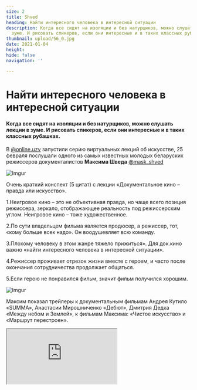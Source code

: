 ```yaml
---
size: 2
title: Shved
heading: Найти интересного человека в интересной ситуации
description: Когда все сидят на изоляции и без натурщиков, можно слушать лекции в
  зуме. И рисовать спикеров, если они интересные и в таких классных рубашках.
thumbnail: upload/56_0.jpg
date: 2021-01-04
height: 
hide: false
navigation: ''

---
```

# Найти интересного человека в интересной ситуации

#### Когда все сидят на изоляции и без натурщиков, можно слушать лекции в зуме. И рисовать спикеров, если они интересные и в таких классных рубашках.

В [@online.uzv](https://www.instagram.com/online.uzv/) запустили серию виртуальных лекций об искусстве, 25 февраля послушали одного из самых известных молодых беларуских режиссеров документалистов **Максима Шведа** [@mask_shved](https://www.instagram.com/mask_shved/)

![Imgur](https://i.imgur.com/MGSD7Qp.jpg)

Очень краткий конспект (5 цитат) с лекции «Документальное кино – правда или искусство».

1.Неигровое кино – это не объективная правда, но чаще всего позиция режиссера, зеркало, отображающее реальность под режиссерским углом. Неигровое кино – тоже художественное.

2.По сути владельцем фильма является продюсер, а режиссер, тот, «кому больше всех надо». Он воодушевляет всю команду.

3.Плохому человеку в этом жанре тяжело прижиться». Для док.кино важно «найти интересного человека в интересной ситуации». 

4.Режиссер проживает отрезок жизни вместе с героем, и  часто после окончания сотрудничества продолжает общаться.

5.Если герою не понравился фильм, значит фильм получился хорошим.

![Imgur](https://i.imgur.com/8GU65Nx.jpg)

Максим показал трейлеры к документальным фильмам Андрея Кутило «SUMMA», Анастасии Мирошниченко «Дебют», Дмитрия Дедка «Между небом и Землей», к фильмам Максима: «Чистое искусство» и «Маршрут перестроен». 

<div><iframe class="youtube" src="https://www.youtube.com/embed/c6IlA5tLmpo"></div>

Кстати, 18 марта, 18:00-19:30, лекция “Изучаем мировое искусство” (тема согласовывается) Ольги Стужинской, Бельгия 

Посмотреть расписание и записаться можно по ссылке [Online.uzv.by](http://online.uzv.by/)

Автор текста: **Вероника Гончар** (ШСЖ-22), рисунки Вероники Гончар.